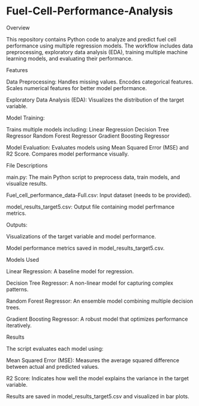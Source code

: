 # Fuel-Cell-Performance-Analysis

Overview

This repository contains Python code to analyze and predict fuel cell performance using multiple regression models. The workflow includes data preprocessing, exploratory data analysis (EDA), training multiple machine learning models, and evaluating their performance.

Features

Data Preprocessing:
Handles missing values.
Encodes categorical features.
Scales numerical features for better model performance.

Exploratory Data Analysis (EDA):
Visualizes the distribution of the target variable.

Model Training:

Trains multiple models including:
Linear Regression
Decision Tree Regressor
Random Forest Regressor
Gradient Boosting Regressor

Model Evaluation:
Evaluates models using Mean Squared Error (MSE) and R2 Score.
Compares model performance visually.


File Descriptions

main.py: The main Python script to preprocess data, train models, and visualize results.

Fuel_cell_performance_data-Full.csv: Input dataset (needs to be provided).

model_results_target5.csv: Output file containing model perfrmance metrics.


Outputs:

Visualizations of the target variable and model performance.

Model performance metrics saved in model_results_target5.csv.



Models Used

Linear Regression: A baseline model for regression.

Decision Tree Regressor: A non-linear model for capturing complex patterns.

Random Forest Regressor: An ensemble model combining multiple decision trees.

Gradient Boosting Regressor: A robust model that optimizes performance iteratively.


Results

The script evaluates each model using:

Mean Squared Error (MSE): Measures the average squared difference between actual and predicted values.

R2 Score: Indicates how well the model explains the variance in the target variable.

Results are saved in model_results_target5.csv and visualized in bar plots.

